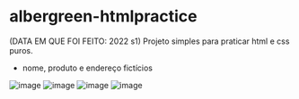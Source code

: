 # albergreen-htmlpractice
(DATA EM QUE FOI FEITO: 2022 s1)
Projeto simples para praticar html e css puros.
* nome, produto e endereço fictícios

![image](https://github.com/RenderV/albergreen-htmlpractice/assets/92237089/95333351-a04d-413a-adaa-6430b59863bb)
![image](https://github.com/RenderV/albergreen-htmlpractice/assets/92237089/3259f95d-377e-45f1-9e60-061b91da7448)
![image](https://github.com/RenderV/albergreen-htmlpractice/assets/92237089/28f25578-4876-4845-9359-1c383d652bde)
![image](https://github.com/RenderV/albergreen-htmlpractice/assets/92237089/ecbc8b47-fa5a-47bc-b4ab-edc38d21b983)
